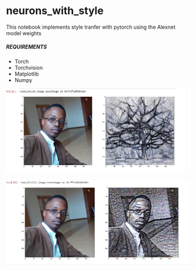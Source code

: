 # neurons_with_style
This notebook implements style tranfer with pytorch using the Alexnet model weights

##### REQUIREMENTS
- Torch
- Torchvision
- Matplotlib
- Numpy

![Images](./style1.png)

![images](./style2.png)
